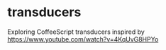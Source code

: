 transducers
===========

Exploring CoffeeScript transducers inspired by https://www.youtube.com/watch?v=4KqUvG8HPYo
